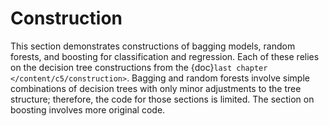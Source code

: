 # Construction

This section demonstrates constructions of bagging models, random forests, and boosting for classification and regression. Each of these relies on the decision tree constructions from the {doc}`last chapter </content/c5/construction>`. Bagging and random forests involve simple combinations of decision trees with only minor adjustments to the tree structure; therefore, the code for those sections is limited. The section on boosting involves more original code.

